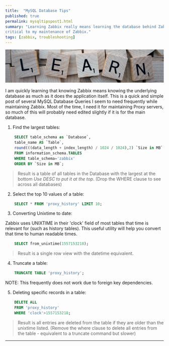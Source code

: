 ```yaml
---
title:  "MySQL Database Tips"
published: true
permalink: mysqltipspost1.html
summary: "Learning Zabbix really means learning the database behind Zabbix as much as it does the application iteslf.  This is an initial post of a few MySQL Queries I found
critical to my maintenance of Zabbix."
tags: [zabbix, troubleshooting]
---
```


![alt text:  Learn Banner][learn]

I am quickly learning that knowing Zabbix means knowing the underlying database as much as it does the application itself. This is a quick and simple post of several MySQL Database Queries I seem to need frequently while maintaining Zabbix.  Most of the time, I need it for maintaining Proxy servers, so much of this will probably need edited slightly if it is for the main database.

1) Find the largest tables:

```sql
    SELECT table_schema as `Database`,
    table_name AS `Table`,
    round(((data_length + index_length) / 1024 / 1024),2) `Size in MB`  
    FROM information_schema.TABLES
    WHERE table_schema='zabbix'
    ORDER BY `Size in MB`;
```

>Result is a table of all tables in the Database with the largest at the bottom *Use DESC to put it at the top*. (Drop the WHERE clause to see across all databases)

2) Select the top 10 values of a table:

```sql
    SELECT * FROM 'proxy_history' LIMIT 10;
```

3) Converting Unixtime to date:

Zabbix uses UNIXTIME in their 'clock' field of most tables that time is relevant for (such as history tables).  This useful utility will help you convert that time to human readable times.

```sql
    SELECT from_unixtime(1557153218);
```

>Result is a single row view with the datetime equivalent.

4) Truncate a table:

```sql
    TRUNCATE TABLE 'proxy_history';
```

NOTE:  This frequently does not work due to foreign key dependencies.  

5) Deleting specific records in a table:

```sql
    DELETE ALL
    FROM 'proxy_history'
    WHERE 'clock'>1557153218;
```

>Result is all entries are deleted from the table if they are older than the unixtime listed.  (Remove the where clause to delete all entries from the table - equivalent to a truncate command but slower)

---

[learn]:  images/Banners/learnbanner.png "Learn Banner"